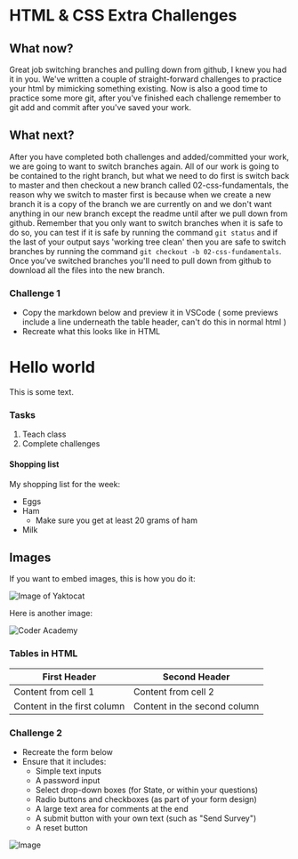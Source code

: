 # HTML & CSS Extra Challenges

## What now?
Great job switching branches and pulling down from github, I knew you had it in you. We've written a couple of straight-forward challenges to practice your html by mimicking something existing. Now is also a good time to practice some more git, after you've finished each challenge remember to git add and commit after you've saved your work. 

## What next?
After you have completed both challenges and added/committed your work, we are going to want to switch branches again. All of our work is going to be contained to the right branch, but what we need to do first is switch back to master and then checkout a new branch called 02-css-fundamentals, the reason why we switch to master first is because when we create a new branch it is a copy of the branch we are currently on and we don't want anything in our new branch except the readme until after we pull down from github. Remember that you only want to switch branches when it is safe to do so, you can test if it is safe by running the command `git status` and if the last of your output says 'working tree clean' then you are safe to switch branches by running the command `git checkout -b 02-css-fundamentals`. Once you've switched branches you'll need to pull down from github to download all the files into the new branch. 

### Challenge 1

- Copy the markdown below and preview it in VSCode ( some previews include a line underneath the table header, can't do this in normal html )
- Recreate what this looks like in HTML 

# Hello world 

This is some text.

### Tasks 

1. Teach class 
2. Complete challenges

#### Shopping list

My shopping list for the week:
- Eggs 
- Ham
  - Make sure you get at least 20 grams of ham
- Milk

## Images

If you want to embed images, this is how you do it:

![Image of Yaktocat](https://octodex.github.com/images/yaktocat.png)

Here is another image:

![Coder Academy](https://course_report_production.s3.amazonaws.com/rich/rich_files/rich_files/3470/s300/coder-academy-07.jpg)

### Tables in HTML

First Header | Second Header
------------ | -------------
Content from cell 1 | Content from cell 2
Content in the first column | Content in the second column

### Challenge 2
- Recreate the form below
- Ensure that it includes:
  - Simple text inputs
  - A password input
  - Select drop-down boxes (for State, or within your questions)
  - Radio buttons and checkboxes (as part of your form design)
  - A large text area for comments at the end
  - A submit button with your own text (such as "Send Survey")
  - A reset button

![Image](https://upload.wikimedia.org/wikipedia/commons/f/fe/Simple_form-2008-03-08.png)
